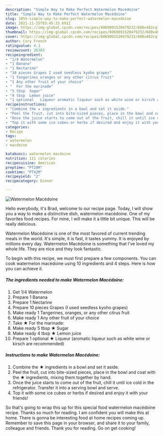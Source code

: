 ```yaml
---
description: "Simple Way to Make Perfect Watermelon Macédoine"
title: "Simple Way to Make Perfect Watermelon Macédoine"
slug: 1055-simple-way-to-make-perfect-watermelon-macedoine
date: 2021-11-25T03:45:33.691Z
image: https://img-global.cpcdn.com/recipes/6069091520479232/680x482cq70/watermelon-macedoine-recipe-main-photo.jpg
thumbnail: https://img-global.cpcdn.com/recipes/6069091520479232/680x482cq70/watermelon-macedoine-recipe-main-photo.jpg
cover: https://img-global.cpcdn.com/recipes/6069091520479232/680x482cq70/watermelon-macedoine-recipe-main-photo.jpg
author: Cory French
ratingvalue: 4.1
reviewcount: 26303
recipeingredient:
- "1/4 Watermelon"
- "1 Banana"
- "1 Nectarine"
- "10 pieces Grapes I used seedless kyoho grapes"
- "1 Tangerines oranges or any other citrus fruit"
- "1 Any other fruit of your choice"
- "  For the marinade"
- "5 tbsp  Sugar"
- "4 tbsp  Lemon juice"
- "1 optional   Liqueur aromatic liqueur such as white wine or kirsch are recommended"
recipeinstructions:
- "Combine the ★ ingredients in a bowl and set it aside."
- "Peel the fruit, cut into bite-sized pieces, place in the bowl and coat with the ★ ingredients, mixing them together by hand."
- "Once the juice starts to come out of the fruit, chill it until ice cold in the refrigerator.  Transfer it into a serving bowl and serve."
- "Top it with some ice cubes or herbs if desired and enjoy it with your friends!"
categories:
- Recipe
tags:
- watermelon
- macdoine

katakunci: watermelon macdoine 
nutrition: 111 calories
recipecuisine: American
preptime: "PT28M"
cooktime: "PT42M"
recipeyield: "2"
recipecategory: Dinner

---
```



![Watermelon Macédoine](https://img-global.cpcdn.com/recipes/6069091520479232/680x482cq70/watermelon-macedoine-recipe-main-photo.jpg)

Hello everybody, it's Brad, welcome to our recipe page. Today, I will show you a way to make a distinctive dish, watermelon macédoine. One of my favorites food recipes. For mine, I will make it a little bit unique. This will be really delicious.

Watermelon Macédoine is one of the most favored of current trending meals in the world. It's simple, it is fast, it tastes yummy. It is enjoyed by millions every day. Watermelon Macédoine is something that I've loved my whole life. They are nice and they look fantastic.




To begin with this recipe, we must first prepare a few components. You can cook watermelon macédoine using 10 ingredients and 4 steps. Here is how you can achieve it.

<!--inarticleads1-->

##### The ingredients needed to make Watermelon Macédoine:

1. Get 1/4 Watermelon
1. Prepare 1 Banana
1. Prepare 1 Nectarine
1. Prepare 10 pieces Grapes (I used seedless kyoho grapes)
1. Make ready 1 Tangerines, oranges, or any other citrus fruit
1. Make ready 1 Any other fruit of your choice
1. Take  ★ For the marinade:
1. Make ready 5 tbsp ★ Sugar
1. Make ready 4 tbsp ★ Lemon juice
1. Prepare 1 optional  ★ Liqueur (aromatic liqueur such as white wine or kirsch are recommended)




<!--inarticleads2-->

##### Instructions to make Watermelon Macédoine:

1. Combine the ★ ingredients in a bowl and set it aside.
1. Peel the fruit, cut into bite-sized pieces, place in the bowl and coat with the ★ ingredients, mixing them together by hand.
1. Once the juice starts to come out of the fruit, chill it until ice cold in the refrigerator.  Transfer it into a serving bowl and serve.
1. Top it with some ice cubes or herbs if desired and enjoy it with your friends!




So that's going to wrap this up for this special food watermelon macédoine recipe. Thanks so much for reading. I am confident you will make this at home. There is gonna be interesting food at home recipes coming up. Remember to save this page in your browser, and share it to your family, colleague and friends. Thank you for reading. Go on get cooking!

